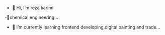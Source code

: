 - 👋 Hi, I’m reza karimi

-🧪chemical engineering...
- 🌱 I’m currently learning frontend developing,digital painting and trade...

<!---
rezakariimii/rezakariimii is a ✨ special ✨ repository because its `README.md` (this file) appears on your GitHub profile.
You can click the Preview link to take a look at your changes.
--->
